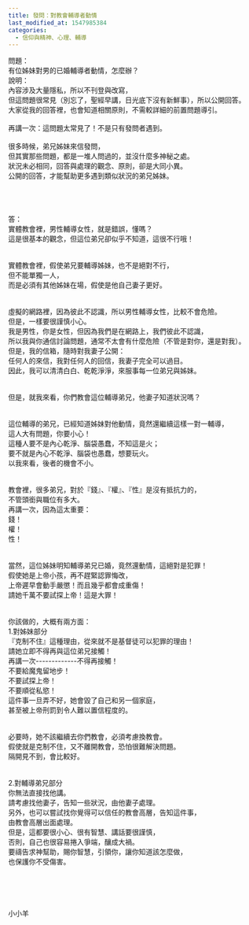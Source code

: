 ```yaml
---
title: 發問：對教會輔導者動情
last_modified_at: 1547985384
categories:
  - 信仰與精神、心理、輔導
---
```


問題：<br>有位姊妹對男的已婚輔導者動情，怎麼辦？<br><!--more-->說明：<br>內容涉及大量隱私，所以不刊登與改寫，<br>但這問題很常見（別忘了，聖經早講，日光底下沒有新鮮事），所以公開回答。<br>大家從我的回答裡，也會知道相關原則，不需較詳細的前置問題導引。<br><br>再講一次：這問題太常見了！不是只有發問者遇到。<br><br>很多時候，弟兄姊妹來信發問，<br>但其實那些問題，都是一堆人問過的，並沒什麼多神秘之處。<br>狀況未必相同，回答與處理的觀念、原則，卻是大同小異。<br>公開的回答，才能幫助更多遇到類似狀況的弟兄姊妹。<br><br><br><br><br>答：<br>實體教會裡，男性輔導女性，就是錯誤，懂嗎？<br>這是很基本的觀念，但這位弟兄卻似乎不知道，這很不行哦！<br><br> <br>實體教會裡，假使弟兄要輔導姊妹，也不是絕對不行，<br>但不能單獨一人，<br>而是必須有其他姊妹在場，假使是他自己妻子更好。<br> <br><br>虛擬的網路裡，因為彼此不認識，所以男性輔導女性，比較不會危險。<br>但是，一樣要很謹慎小心。<br>我是男性，你是女性，但因為我們是在網路上，我們彼此不認識，<br>所以我與你通信討論問題，通常不太會有什麼危險（不管是對你，還是對我）。<br>但是，我的信箱，隨時對我妻子公開：<br>任何人的來信，我對任何人的回信，我妻子完全可以過目。<br>因此，我可以清清白白、乾乾淨淨，來服事每一位弟兄與姊妹。<br> <br><br>但是，就我來看，你們教會這位輔導弟兄，他妻子知道狀況嗎？<br><br><br>這位輔導的弟兄，已經知道姊妹對他動情，竟然還繼續這樣一對一輔導，<br>這人大有問題，你要小心！<br>這種人要不是內心乾淨、腦袋愚蠢，不知這是火；<br>要不就是內心不乾淨、腦袋也愚蠢，想要玩火。<br>以我來看，後者的機會不小。<br> <br><br>教會裡，很多弟兄，對於『錢』、『權』、『性』是沒有抵抗力的，<br>不管頭銜與職位有多大。<br>再講一次，因為這太重要：<br>錢！<br>權！<br>性！<br> <br><br>當然，這位姊妹明知輔導弟兄已婚，竟然還動情，這絕對是犯罪！<br>假使她是上帝小孩，再不趕緊認罪悔改，<br>上帝遲早會動手嚴懲！而且幾乎都會成重傷！<br>請她千萬不要試探上帝！這是大罪！<br> <br><br>你該做的，大概有兩方面：<br>1.對姊妹部分<br>『克制不住』這種理由，從來就不是基督徒可以犯罪的理由！<br>請她立即不得再與這位弟兄接觸！<br>再講一次-------------不得再接觸！<br>不要給魔鬼留地步！<br>不要試探上帝！<br>不要順從私慾！<br>這件事一旦弄不好，她會毀了自己和另一個家庭，<br>甚至被上帝刑罰到令人難以置信程度的。<br> <br><br>必要時，她不該繼續去你們教會，必須考慮換教會。<br>假使就是克制不住，又不離開教會，恐怕很難解決問題。<br>隔開見不到，會比較好。<br> <br> <br>2.對輔導弟兄部分<br>你無法直接找他講。<br>請考慮找他妻子，告知一些狀況，由他妻子處理。<br>另外，也可以嘗試找你覺得可以信任的教會高層，告知這件事，<br>由教會高層出面處理。<br>但是，這都要很小心、很有智慧、講話要很謹慎，<br>否則，自己也很容易捲入爭端，釀成大禍。<br>要禱告求神幫助，賜你智慧，引領你，讓你知道該怎麼做，<br>也保護你不受傷害。<br><br><br><br><br><br>小小羊<br><br><br><br><br><br>
